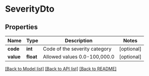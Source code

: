 # SeverityDto

## Properties
Name | Type | Description | Notes
------------ | ------------- | ------------- | -------------
**code** | **int** | Code of the severity category | [optional] 
**value** | **float** | Allowed values 0.0-100,000.0 | [optional] 

[[Back to Model list]](../README.md#documentation-for-models) [[Back to API list]](../README.md#documentation-for-api-endpoints) [[Back to README]](../README.md)

